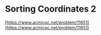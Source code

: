 # Sorting Coordinates 2

[https://www.acmicpc.net/problem/11651](https://www.acmicpc.net/problem/11651)